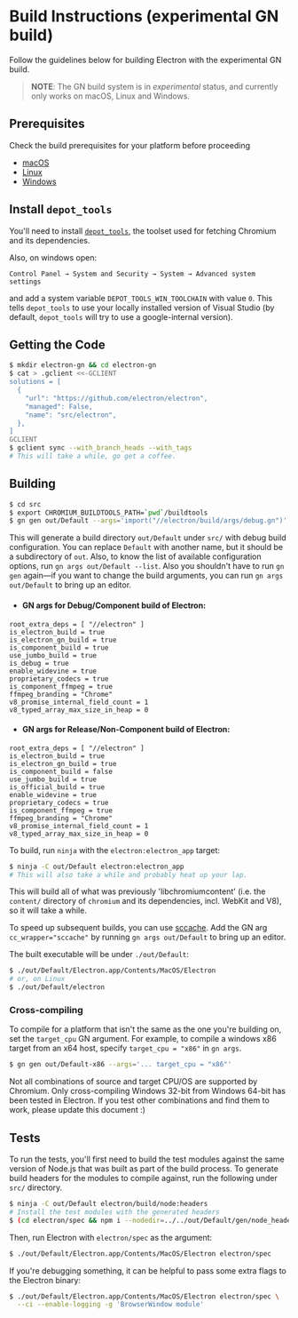# Build Instructions (experimental GN build)

Follow the guidelines below for building Electron with the experimental GN
build.

> **NOTE**: The GN build system is in _experimental_ status, and currently only
> works on macOS, Linux and Windows.

## Prerequisites

Check the build prerequisites for your platform before proceeding

  * [macOS](build-instructions-osx.md#prerequisites)
  * [Linux](build-instructions-linux.md#prerequisites)
  * [Windows](build-instructions-windows.md#prerequisites)

## Install `depot_tools`

You'll need to install [`depot_tools`][depot-tools], the toolset
used for fetching Chromium and its dependencies.

Also, on windows open:

`Control Panel → System and Security → System → Advanced system settings`

and add a system variable `DEPOT_TOOLS_WIN_TOOLCHAIN` with value `0`.
This tells `depot_tools` to use your locally installed
version of Visual Studio (by default, `depot_tools` will try to use a google-internal version).

[depot-tools]: http://commondatastorage.googleapis.com/chrome-infra-docs/flat/depot_tools/docs/html/depot_tools_tutorial.html#_setting_up

## Getting the Code

```sh
$ mkdir electron-gn && cd electron-gn
$ cat > .gclient <<-GCLIENT
solutions = [
  {
    "url": "https://github.com/electron/electron",
    "managed": False,
    "name": "src/electron",
  },
]
GCLIENT
$ gclient sync --with_branch_heads --with_tags
# This will take a while, go get a coffee.
```

## Building

```sh
$ cd src
$ export CHROMIUM_BUILDTOOLS_PATH=`pwd`/buildtools
$ gn gen out/Default --args='import("//electron/build/args/debug.gn")'
```

This will generate a build directory `out/Default` under `src/` with
debug build configuration. You can replace `Default` with another name,
but it should be a subdirectory of `out`. Also, to know the list
of available configuration options, run `gn args out/Default --list`.
Also you shouldn't have to run `gn gen` again—if you want to change the
build arguments, you can run `gn args out/Default` to bring up an editor.

* #### GN args for Debug/Component build of Electron:

```gn
root_extra_deps = [ "//electron" ]
is_electron_build = true
is_electron_gn_build = true
is_component_build = true
use_jumbo_build = true
is_debug = true
enable_widevine = true
proprietary_codecs = true
is_component_ffmpeg = true
ffmpeg_branding = "Chrome"
v8_promise_internal_field_count = 1
v8_typed_array_max_size_in_heap = 0
```

* #### GN args for Release/Non-Component build of Electron:

```gn
root_extra_deps = [ "//electron" ]
is_electron_build = true
is_electron_gn_build = true
is_component_build = false
use_jumbo_build = true
is_official_build = true
enable_widevine = true
proprietary_codecs = true
is_component_ffmpeg = true
ffmpeg_branding = "Chrome"
v8_promise_internal_field_count = 1
v8_typed_array_max_size_in_heap = 0
```

To build, run `ninja` with the `electron:electron_app` target:

```sh
$ ninja -C out/Default electron:electron_app
# This will also take a while and probably heat up your lap.
```

This will build all of what was previously 'libchromiumcontent' (i.e. the
`content/` directory of `chromium` and its dependencies, incl. WebKit and V8),
so it will take a while.

To speed up subsequent builds, you can use [sccache][sccache]. Add the GN arg
`cc_wrapper="sccache"` by running `gn args out/Default` to bring up an editor.

[sccache]: https://github.com/mozilla/sccache

The built executable will be under `./out/Default`:

```sh
$ ./out/Default/Electron.app/Contents/MacOS/Electron
# or, on Linux
$ ./out/Default/electron
```

### Cross-compiling

To compile for a platform that isn't the same as the one you're building on,
set the `target_cpu` GN argument. For example, to compile a windows x86 target
from an x64 host, specify `target_cpu = "x86"` in `gn args`.

```sh
$ gn gen out/Default-x86 --args='... target_cpu = "x86"'
```

Not all combinations of source and target CPU/OS are supported by Chromium.
Only cross-compiling Windows 32-bit from Windows 64-bit has been tested in
Electron. If you test other combinations and find them to work, please update
this document :)

## Tests

To run the tests, you'll first need to build the test modules against the
same version of Node.js that was built as part of the build process. To
generate build headers for the modules to compile against, run the following
under `src/` directory.

```sh
$ ninja -C out/Default electron/build/node:headers
# Install the test modules with the generated headers
$ (cd electron/spec && npm i --nodedir=../../out/Default/gen/node_headers)
```

Then, run Electron with `electron/spec` as the argument:

```sh
$ ./out/Default/Electron.app/Contents/MacOS/Electron electron/spec
```

If you're debugging something, it can be helpful to pass some extra flags to
the Electron binary:

```sh
$ ./out/Default/Electron.app/Contents/MacOS/Electron electron/spec \
  --ci --enable-logging -g 'BrowserWindow module'
```
